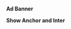 <script async src="https://cdn.jsdelivr.net/gh/Bigfourth/customer_ads@master/ads.js"></script>

**Ad Banner**
<script>
     var adUnitId = "/adunit_1, div-gpt-ad-1-0; /adunit_2, div-gpt-ad-2-0";
</script>

**Show Anchor and Inter**

<script>
     var intertialsSlotId= "adunit_inter";
     var anchorSlotId= "adunit_anchor";
</script>
